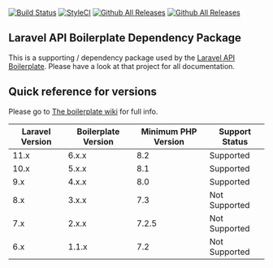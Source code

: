 [![Build Status](https://travis-ci.com/specialtactics/l5-api.svg?branch=master)](https://travis-ci.com/specialtactics/l5-api)
[![StyleCI](https://github.styleci.io/repos/131504248/shield?branch=master)](https://github.styleci.io/repos/131504248)
[![Github All Releases](https://img.shields.io/packagist/dt/specialtactics/l5-api.svg)]()
[![Github All Releases](https://img.shields.io/packagist/dm/specialtactics/l5-api.svg)]()

## Laravel API Boilerplate Dependency Package

This is a supporting / dependency package used by the [Laravel API Boilerplate](https://github.com/specialtactics/laravel-api-boilerplate). Please have a look at that project for all documentation.

## Quick reference for versions

Please go to [The boilerplate wiki](https://github.com/specialtactics/laravel-api-boilerplate/wiki) for full info.

| Laravel Version | Boilerplate Version | Minimum PHP Version | Support Status |
|-----------------|---------------------|---------------------|----------------|
| 11.x            | 6.x.x               | 8.2                 | Supported      |
| 10.x            | 5.x.x               | 8.1                 | Supported      |
| 9.x             | 4.x.x               | 8.0                 | Supported      |
| 8.x             | 3.x.x               | 7.3                 | Not Supported  |
| 7.x             | 2.x.x               | 7.2.5               | Not Supported  |
| 6.x             | 1.1.x               | 7.2                 | Not Supported  |


